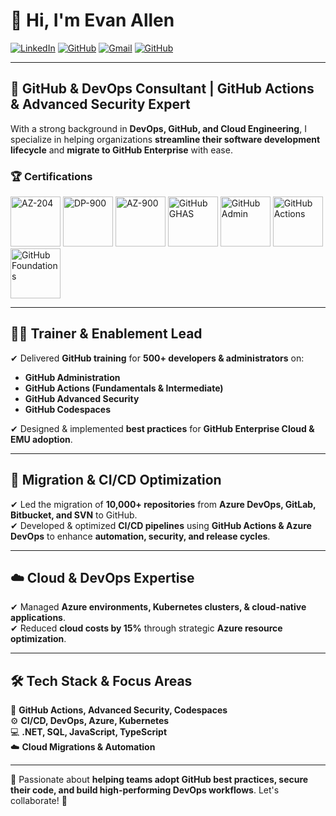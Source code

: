 # 👋 Hi, I'm Evan Allen  

[![LinkedIn](https://img.shields.io/badge/LinkedIn-Profile-blue?style=flat&logo=linkedin&logoColor=white)](https://www.linkedin.com/in/evanallen13)
[![GitHub](https://img.shields.io/badge/GitHub-Profile-black?style=flat&logo=github)](https://github.com/evanallen13)
[![Gmail](https://img.shields.io/badge/Email-Contact-red?style=flat&logo=gmail)](mailto:/evanallen13@gmail.com)
[![GitHub](https://img.shields.io/badge/GitHub-Profile-black?style=flat&logo=github)](https://github.com/MandalAutomations)

---

## 🚀 GitHub & DevOps Consultant | GitHub Actions & Advanced Security Expert  

With a strong background in **DevOps, GitHub, and Cloud Engineering**, I specialize in helping organizations **streamline their software development lifecycle** and **migrate to GitHub Enterprise** with ease.

### 🏆 Certifications  
<p align="left">
  <img src="https://images.credly.com/images/63316b60-f62d-4e51-aacc-c23cb850089c/azure-developer-associate-600x600.png" alt="AZ-204" height="80">
  <img src="https://images.credly.com/images/70eb1e3f-d4de-4377-a062-b20fb29594ea/twitter_thumb_201604_azure-data-fundamentals-600x600.png" alt="DP-900" height="80">
  <img src="https://images.credly.com/images/be8fcaeb-c769-4858-b567-ffaaa73ce8cf/image.png" alt="AZ-900" height="80">
  <img src="https://images.credly.com/size/340x340/images/c9ed294b-f8ac-48fa-a8c3-96dab1f110f2/image.png" alt="GitHub GHAS" height="80">
  <img src="https://images.credly.com/images/024d0122-724d-4c5a-bd83-cfe3c4b7a073/image.png" alt="GitHub Admin" height="80">
  <img src="https://images.credly.com/images/89efc3e7-842b-4790-b09b-9ea5efc71ec3/image.png" alt="GitHub Actions" height="80">
  <img src="https://images.credly.com/images/024d0122-724d-4c5a-bd83-cfe3c4b7a073/image.png" alt="GitHub Foundations" height="80">
</p>

---

## 👨‍🏫 Trainer & Enablement Lead  
✔ Delivered **GitHub training** for **500+ developers & administrators** on:  
   - **GitHub Administration**  
   - **GitHub Actions (Fundamentals & Intermediate)**  
   - **GitHub Advanced Security**  
   - **GitHub Codespaces**  

✔ Designed & implemented **best practices** for **GitHub Enterprise Cloud & EMU adoption**.  

---

## 🔄 Migration & CI/CD Optimization  
✔ Led the migration of **10,000+ repositories** from **Azure DevOps, GitLab, Bitbucket, and SVN** to GitHub.  
✔ Developed & optimized **CI/CD pipelines** using **GitHub Actions & Azure DevOps** to enhance **automation, security, and release cycles**.  

---

## ☁️ Cloud & DevOps Expertise  
✔ Managed **Azure environments, Kubernetes clusters, & cloud-native applications**.  
✔ Reduced **cloud costs by 15%** through strategic **Azure resource optimization**.  

---

## 🛠 Tech Stack & Focus Areas  
🚀 **GitHub Actions, Advanced Security, Codespaces**  
⚙️ **CI/CD, DevOps, Azure, Kubernetes**  
💻 **.NET, SQL, JavaScript, TypeScript**  
☁️ **Cloud Migrations & Automation**  

---

💬 Passionate about **helping teams adopt GitHub best practices, secure their code, and build high-performing DevOps workflows**. Let's collaborate! 🚀  
